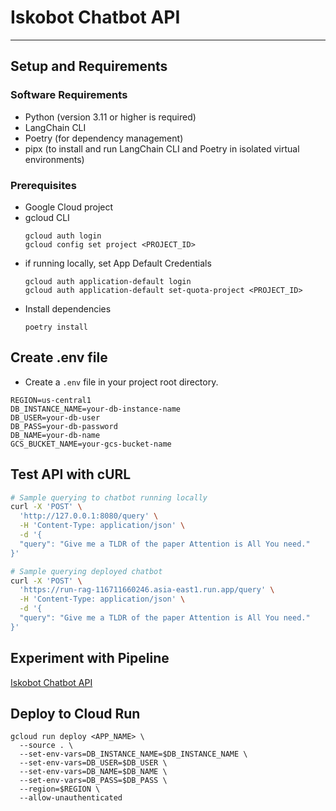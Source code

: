 # Iskobot Chatbot API

---

## Setup and Requirements

### Software Requirements
- Python (version 3.11 or higher is required)
- LangChain CLI
- Poetry (for dependency management)
- pipx (to install and run LangChain CLI and Poetry in isolated virtual environments)

### Prerequisites
- Google Cloud project
- gcloud CLI
    ```
    gcloud auth login
    gcloud config set project <PROJECT_ID>
    ```
- if running locally, set App Default Credentials
    ```
    gcloud auth application-default login
    gcloud auth application-default set-quota-project <PROJECT_ID>
    ```
- Install dependencies
    ```
    poetry install
    ```

## Create .env file
- Create a `.env` file in your project root directory.
```
REGION=us-central1
DB_INSTANCE_NAME=your-db-instance-name
DB_USER=your-db-user
DB_PASS=your-db-password
DB_NAME=your-db-name
GCS_BUCKET_NAME=your-gcs-bucket-name
```
## Test API with cURL
```bash
# Sample querying to chatbot running locally
curl -X 'POST' \
  'http://127.0.0.1:8080/query' \
  -H 'Content-Type: application/json' \
  -d '{
  "query": "Give me a TLDR of the paper Attention is All You need."
}'
```
```bash
# Sample querying deployed chatbot
curl -X 'POST' \
  'https://run-rag-116711660246.asia-east1.run.app/query' \
  -H 'Content-Type: application/json' \
  -d '{
  "query": "Give me a TLDR of the paper Attention is All You need."
}'
```


## Experiment with Pipeline
[Iskobot Chatbot API](https://run-rag-116711660246.asia-east1.run.app)


## Deploy to Cloud Run
```
gcloud run deploy <APP_NAME> \
  --source . \
  --set-env-vars=DB_INSTANCE_NAME=$DB_INSTANCE_NAME \
  --set-env-vars=DB_USER=$DB_USER \
  --set-env-vars=DB_NAME=$DB_NAME \
  --set-env-vars=DB_PASS=$DB_PASS \
  --region=$REGION \
  --allow-unauthenticated
```